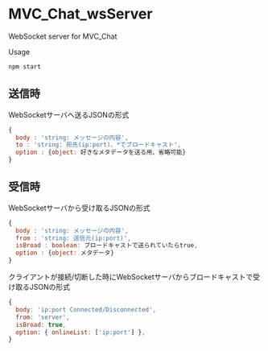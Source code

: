 # MVC_Chat_wsServer

WebSocket server for MVC_Chat

Usage
```bash
npm start
```

## 送信時
WebSocketサーバへ送るJSONの形式
```js
{
  body : 'string: メッセージの内容',
  to : 'string: 宛先(ip:port)、*でブロードキャスト',
  option : {object: 好きなメタデータを送る用、省略可能}
}

```

## 受信時
WebSocketサーバから受け取るJSONの形式
```js
{
  body : 'string: メッセージの内容',
  from : 'string: 送信元(ip:port)',
  isBroad : boolean: ブロードキャストで送られていたらtrue,
  option : {object: メタデータ}
}

```
クライアントが接続/切断した時にWebSocketサーバからブロードキャストで受け取るJSONの形式
```js
{
  body: 'ip:port Connected/Disconnected',
  from: 'server',
  isBroad: true,
  option: { onlineList: ['ip:port'] },
}
```
